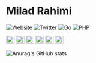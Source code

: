 # Milad Rahimi
[![Website](https://img.shields.io/website?label=MiladRahimi.com&style=flat-square&url=https%3A%2F%2Fmiladrahimi.com)](https://miladrahimi.com)
[![Twitter](https://img.shields.io/twitter/follow/realmiladrahimi?color=1DA1F2&logo=twitter&style=flat-square)](https://twitter.com/intent/follow?original_referer=https%3A%2F%2Fgithub.com%2Fmiladrahimi&screen_name=realmiladrahimi)
[![Go](https://img.shields.io/badge/Go-Repositories-ccc?style=flat-square&logo=go&logoColor=00ADD8)](https://github.com/golobby)
[![PHP](https://img.shields.io/badge/PHP-Repositories-ccc?style=flat-square&logo=php&logoColor=777cb4)](https://github.com/miladrahimi?tab=repositories)

[<img src='https://cdn.jsdelivr.net/npm/simple-icons@3.0.1/icons/firefox.svg' alt='website' height='22'>](https://miladrahimi.com)
[<img src='https://cdn.jsdelivr.net/npm/simple-icons@3.0.1/icons/linkedin.svg' alt='linkedin' height='22'>](https://www.linkedin.com/in/realmiladrahimi)
[<img src='https://cdn.jsdelivr.net/npm/simple-icons@3.0.1/icons/instagram.svg' alt='instagram' height='22'>](https://www.instagram.com/realmiladrahimi)
[<img src='https://cdn.jsdelivr.net/npm/simple-icons@3.0.1/icons/twitter.svg' alt='twitter' height='22'>](https://twitter.com/realmiladrahimi)
[<img src='https://cdn.jsdelivr.net/npm/simple-icons@3.0.1/icons/stackoverflow.svg' alt='stackoverflow' height='22'>](https://stackoverflow.com/users/3719087)
[<img src='https://cdn.jsdelivr.net/npm/simple-icons@3.0.1/icons/facebook.svg' alt='facebook' height='22'>](https://www.facebook.com/realmiladrahimi)
  
![Anurag's GitHub stats](https://github-readme-stats.vercel.app/api?username=miladrahimi&show_icons=true&count_private=true)
